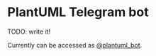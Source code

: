 PlantUML Telegram bot
=====================

TODO: write it!

Currently can be accessed as [@plantuml_bot](https://t.me/plantuml_bot).
